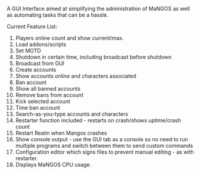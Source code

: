 A GUI Interface aimed at simplifying the administration of MaNGOS as well as automating tasks that can be a hassle.

Current Feature List:

1. Players online count and show current/max.
2. Load addons/scripts
3. Set MOTD
4. Shutdown in certain time, including broadcast before shutdown
5. Broadcast from GUI
6. Create accounts
7. Show accounts online and characters associated
8. Ban account
9. Show all banned accounts
10. Remove bans from account
11. Kick selected account
12. Time ban account
13. Search-as-you-type accounts and characters
14. Restarter function included - restarts on crash/shows uptime/crash count
15. Restart Realm when Mangos crashes
16. Show console output - use the GUI tab as a console so no need to run multiple programs and switch between them to send custom commands
17. Configuration editor which signs files to prevent manual editing - as with restarter.
18. Displays MaNGOS CPU usage.


